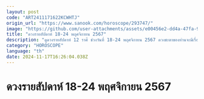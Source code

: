 ```yaml
---
layout: post
code: "ART2411171622KCWHTJ"
origin_url: "https://www.sanook.com/horoscope/293747/"
image: "https://github.com/user-attachments/assets/e00456e2-dd4a-47fa-9aee-01ef99f8f2cd"
title: "ดวงรายสัปดาห์ 18-24 พฤศจิกายน 2567"
description: "ดูดวงรายสัปดาห์ 12 ราศี ช่วงวันที่ 18-24 พฤศจิกายน 2567 ดวงชะตาของท่านจะมีเรื่องดี ๆ เรื่องใดให้ชื่นใจกันบ้าง "
category: "HOROSCOPE"
language: "th"
date: 2024-11-17T16:26:04.038Z
---
```


# ดวงรายสัปดาห์ 18-24 พฤศจิกายน 2567